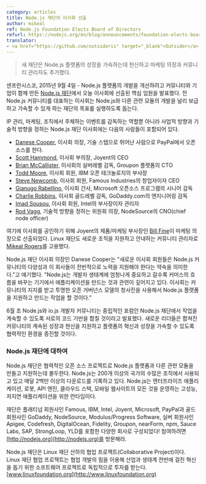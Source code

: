 ```yaml
---
category: articles
title: Node.js 재단의 이사회 선출
author: mikeal
ref: Node.js Foundation Elects Board of Directors
refurl: https://nodejs.org/en/blog/announcements/foundation-elects-board/
translator:
- <a href="https://github.com/outsideris" target="_blank">Outsider</a>
---
```


<!--
> New Foundation Committed to Accelerating Growth of the Node.js Platform Also Adds Marketing Chair and Community Manager
-->
> 새 재단은 Node.js 플랫폼의 성장을 가속하는데 헌신하고 마케팅 의장과 커뮤니티 관리자도 추가했다.

<!--
SAN FRANCISCO, Sept. 4, 2015 – The [Node.js Foundation](https://nodejs.org/en/foundation/), a community-led and industry-backed consortium to advance the development of the Node.js platform, today announced key executives have been elected to its Board of Directors. The Board of Directors represents the broad Node.js community and will guide the Foundation as it executes on its mission to enable widespread adoption and help accelerate development of Node.js and other related modules.
-->
샌프란시스코, 2015년 9월 4일 - Node.js 플랫폼의 개발을 개선하려고 커뮤니티와 기업이 함께 만든
[Node.js 재단](https://nodejs.org/en/foundation/)에서 오늘 이사회에 선출된 핵심 임원을
발표했다. 전 Node.js 커뮤니티를 대표하는 이사회는 Node.js와 다른 관련 모듈의 개발을 널리 보급하고
가속할 수 있게 하는 재단의 목표를 실행하도록 돕는다.

<!--
The Node.js Foundation board, which sets the business and technical direction as well as oversees IP management, marketing, and events on behalf of the organization, includes:

* [Danese Cooper](https://www.linkedin.com/in/danesecooper), chairman of the board, distinguished member of technical staff - open source at PayPal;
* [Scott Hammond](https://www.linkedin.com/pub/scott-hammond/1/a4b/92a), vice-chairman of the board, chief executive officer at Joyent;
* [Brian McCallister](https://www.linkedin.com/in/brianmccallister), silver-level director of the board, chief technology officer of platforms at Groupon;
* [Todd Moore](https://www.linkedin.com/pub/todd-moore/2b/540/798), board member, vice president of open technology at IBM;
* [Steve Newcomb](https://www.linkedin.com/in/stevenewcomb), board member, founder and chief executive officer at Famous Industries;
* [Gianugo Rabellino](https://www.linkedin.com/in/gianugo), secretary of the board, senior director of open source programs at Microsoft;
* [Charlie Robbins](https://www.linkedin.com/in/charlierobbins), gold-level director of the board, director of engineering at GoDaddy.com;
* [Imad Sousou](https://www.linkedin.com/pub/imad-sousou/6/b49/2b8), board member, vice president and general manager at Intel;
* [Rod Vagg](https://www.linkedin.com/in/rvagg), technical steering committee chairperson, chief node officer at NodeSource.
-->
IP 관리, 마케팅, 조직에서 주체하는 이벤트를 감독하는 역할뿐 아니라 사업적 방향과 기술적 방향을
정하는 Node.js 재단 이사회에는 다음의 사람들이 포함되어 있다.

* [Danese Cooper](https://www.linkedin.com/in/danesecooper), 이사회 의장, 기술 스탭으로 뛰어난 사람으로 PayPal에서 오픈소스를 한다.
* [Scott Hammond](https://www.linkedin.com/pub/scott-hammond/1/a4b/92a), 이사회 부의장, Joyent의 CEO
* [Brian McCallister](https://www.linkedin.com/in/brianmccallister), 이사회의 실버레벨 감독, Groupon 플랫폼의 CTO
* [Todd Moore](https://www.linkedin.com/pub/todd-moore/2b/540/798), 이사회 회원, IBM 오픈 테크놀로지의 부사장
* [Steve Newcomb](https://www.linkedin.com/in/stevenewcomb), 이사회 회원, Famous Industries의 창업자이자 CEO
* [Gianugo Rabellino](https://www.linkedin.com/in/gianugo), 이사회 간사, Microsoft 오픈소스 프로그램의 시니어 감독
* [Charlie Robbins](https://www.linkedin.com/in/charlierobbins), 이사회 골드레벨 감독, GoDaddy.com의 엔지니어링 감독
* [Imad Sousou](https://www.linkedin.com/pub/imad-sousou/6/b49/2b8), 이사회 회원, Intel의 부사장이자 관리자
* [Rod Vagg](https://www.linkedin.com/in/rvagg), 기술적 방향을 정하는 위원회 의장, NodeSource의 CNO(chief node officer)

<!--
In addition to formalizing the board, [Bill Fine](https://www.linkedin.com/pub/bill-fine/2/497/916), vice president of product and marketing at Joyent, was elected as the marketing chairperson. The Linux Foundation also hired [Mikeal Rogers](https://www.linkedin.com/in/mikealrogers) as its community manager to help support and guide the new organization.
-->
여기에 이사회를 공인하기 위해 Joyent의 제품/마케팅 부사장인
[Bill Fine](https://www.linkedin.com/pub/bill-fine/2/497/916)이 마케팅 의장으로
선출되었다. Linux 재단도 새로운 조직을 지원하고 안내하는 커뮤니티 관리자로
[Mikeal Rogers](https://www.linkedin.com/in/mikealrogers)를 고용했다.

<!--
“The new board members represent the diversity of the Node.js community and the commitment that these companies have to supporting its overall efforts,” said Danese Cooper, chairman of the board, Node.js Foundation. “Node.js is incredibly important to the developer ecosystem and is increasingly relevant for building applications on devices that are changing the pace of commerce. The board will work to support and build the Node.js platform using the blueprint of an open governance model that is transparent and supportive of its community.”
-->
Node.js 재단 이사회 의장인 Danese Cooper는 "새로운 이사회 회원들은 Node.js 커뮤니티의 다양성과
이 회사들이 전반적으로 노력을 지원해야 한다는 약속을 의미한다."고 얘기했다. "Node.js는 개발자 생태계에
엄청나게 중요하고 갈수록 커머스의 흐름을 바꾸는 기기에서 애플리케이션을 만드는 것과 관련이 깊어지고 있다.
이사회는 커뮤니티의 지지를 받고 투명한 오픈 거버넌스 모델의 청사진을 사용해서 Node.js 플랫폼을
지원하고 만드는 작업을 할 것이다."

<!--
In early June, the Node.js and io.js developer community announced that they were merging their respective code base to continue their work in a neutral forum, the Node.js Foundation. The new leaders will help support the ongoing growth and evolution of the combined communities and will foster a collaborative environment to accelerate growth and the platform’s evolution.
-->
6월 초 Node.js와 io.js 개발자 커뮤니티는 중립적인 포럼인 Node.js 재단에서 작업을 계속할 수 있도록
서로의 코드 기반을 합칠 것이라고 발표했다. 새로운 리더들은 합쳐진 커뮤니티의 계속된 성장과 현신을 지원하고
플랫폼의 혁신과 성장을 가속할 수 있도록 협력적인 환경을 증진할 것이다.

<!--
### About Node.js Foundation
-->

### Node.js 재단에 대하여

<!--
Node.js Foundation is a collaborative open source project dedicated to building and supporting the Node.js platform and other related modules. Node.js is used by tens of thousands of organizations in more than 200 countries and amasses more than 2 million downloads per month. It is the runtime of choice for high-performance, low latency applications, powering everything from enterprise applications, robots, API engines, cloud stacks and mobile websites.
-->
Node.js 재단은 협력적인 오픈 소스 프로젝트로 Node.js 플랫폼과 다른 관련 모듈을 만들고 지원하는데
몰두한다. Node.js는 200개 이상의 국가의 수많은 조직에서 사용되고 있고 매달 2백만 이상의 다운로드를
기록하고 있다. Node.js는 엔터프라이즈 애플리케이션, 로봇, API 엔진, 클라우드 스택, 모바일 웹사이트의
모든 것을 운영하는 고성능, 저지연 애플리케이션을 위한 런타임이다.

<!--
The Foundation is made up of a diverse group of companies including Platinum members Famous, IBM, Intel, Joyent, Microsoft and PayPal. Gold members include GoDaddy, NodeSource and Modulus/Progress Software, and Silver members include Apigee, Codefresh, DigitalOcean, Fidelity, Groupon, nearForm, npm, Sauce Labs, SAP, StrongLoop and YLD!. Get involved here: [http://nodejs.org](http://nodejs.org).
-->
재단은 플래티넘 회원사인 Famous, IBM, Intel, Joyent, Microsoft, PayPal과 골드 회원사인
GoDaddy, NodeSource, Modulus/Progress Software, 실버 회원사인 Apigee, Codefresh,
DigitalOcean, Fidelity, Groupon, nearForm, npm, Sauce Labs, SAP, StrongLoop,
YLD를 포함한 다양한 회사로 구성되었다! 참여하려면 [http://nodejs.org](http://nodejs.org)를
방문해라.

<!--
The Node.js Foundation is a Collaborative Project at The Linux Foundation. Linux Foundation Collaborative Projects are independently funded software projects that harness the power of collaborative development to fuel innovation across industries and ecosystems. [www.linuxfoundation.org](http://www.linuxfoundation.org)
-->
Node.js 재단은 Linux 재단 산하의 협업 프로젝트(Collaborative Project)이다. Linux 재단
협업 프로젝트는 협업 개발의 힘을 이용해 산업과 생태계 전반에 걸친 혁신을 돕기 위한 소프트웨어 프로젝트로
독립적으로 투자를 받는다. [www.linuxfoundation.org](http://www.linuxfoundation.org)
